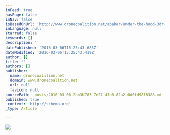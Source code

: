```yaml
---
inFeed: true
hasPage: false
inNav: false
isBasedOnUrl: 'http://www.dronecoalition.net/abaker/under-the-hood-3dr-solo-part-2/'
inLanguage: null
starred: false
keywords: []
description: ''
datePublished: '2016-03-06T15:25:43.683Z'
dateModified: '2016-03-06T15:25:43.419Z'
author: []
title: ''
authors: []
publisher:
  name: dronecoalition.net
  domain: www.dronecoalition.net
  url: null
  favicon: null
sourcePath: _posts/2016-03-06-2bb3b783-7e27-43b8-82a2-0d0fd9818388.md
published: true
_context: 'http://schema.org'
_type: Article

---
```

![](http://www.dronecoalition.net/abaker/files/2015/08/Solo_Teardown2-300x200.jpg)